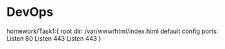 # DevOps
homework/Task1:{
root dir: 
        /var/www/html/index.html
default config ports:
    Listen 80
    <IfModule ssl_module>
          Listen 443
      </IfModule>
     <IfModule mod_gnutls.c>
          Listen 443
      </IfModule>
         }

